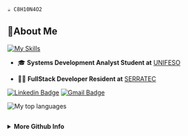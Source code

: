 ~~~java
☕ C8H10N4O2
~~~
## 🪪About Me
[![My Skills](https://skillicons.dev/icons?i=java,postgres,python,react,html,css,js)](#)

 * 🎓 **Systems Development Analyst Student at** [UNIFESO](https://www.unifeso.edu.br/)

<p>
</p>

 * 👨‍💻 **FullStack Developer Resident at** [SERRATEC](https://serratec.org/)

<p>
</p>

[![Linkedin Badge](https://img.shields.io/badge/-LinkedIn-6633cc?style=flat-square&logo=Linkedin&logoColor=white&link=https://www.linkedin.com/in/lucas-c-071903265/)](https://www.linkedin.com/in/lucas-c-071903265/)
[![Gmail Badge](https://img.shields.io/badge/-contact@coco-lucas-6633cc?style=flat-square&logo=Gmail&logoColor=white&link=mailto:lucasgcocos@gmail.com.com)](mailto:lucasgcocos@gmail.com)

<div>
  <img src="https://github-readme-stats.vercel.app/api/top-langs?username=coco-lucas&layout=compact&theme=radical" alt="My top languages" />
</div>

##

<details>
 <summary><b>More Github Info</b></summary>
    <div align="center">
     <img src="https://gh-readme-profile.vercel.app/api?username=lucauxs&theme=neon-dark&border_width=0&border_radius=15&hide_border=true" alt="My github stats">
    </div>
</details>
